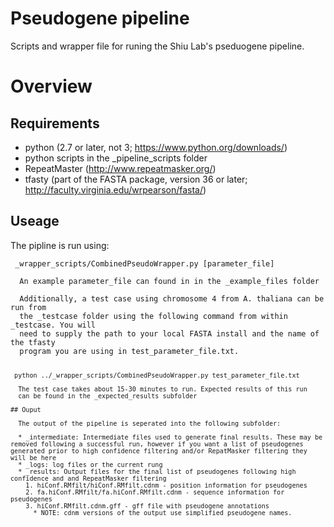 # Pseudogene pipeline
Scripts and wrapper file for runing the Shiu Lab's pseduogene pipeline. 

# Overview

## Requirements 

  * python (2.7 or later, not 3; https://www.python.org/downloads/)
  * python scripts in the _pipeline_scripts folder
  * RepeatMaster (http://www.repeatmasker.org/)
  * tfasty (part of the FASTA package, version 36 or later; http://faculty.virginia.edu/wrpearson/fasta/)

## Useage

  The pipline is run using:  
  <pre><code> _wrapper_scripts/CombinedPseudoWrapper.py [parameter_file]

  An example parameter_file can found in in the _example_files folder

  Additionally, a test case using chromosome 4 from A. thaliana can be run from
  the _testcase folder using the following command from within _testcase. You will
  need to supply the path to your local FASTA install and the name of the tfasty
  program you are using in test_parameter_file.txt.
  <pre><code> python ../_wrapper_scripts/CombinedPseudoWrapper.py test_parameter_file.txt

  The test case takes about 15-30 minutes to run. Expected results of this run
  can be found in the _expected_results subfolder

## Ouput

  The output of the pipeline is seperated into the following subfolder:
  
  * _intermediate: Intermediate files used to generate final results. These may be removed following a successful run, however if you want a list of pseudogenes generated prior to high confidence filtering and/or RepatMasker filtering they will be here
  * _logs: log files or the current rung
  * _results: Output files for the final list of pseudogenes following high confidence and and RepeatMasker filtering
    1. hiConf.RMfilt/hiConf.RMfilt.cdnm - position information for pseudogenes
    2. fa.hiConf.RMfilt/fa.hiConf.RMfilt.cdnm - sequence information for pseudogenes
    3. hiConf.RMfilt.cdnm.gff - gff file with pseudogene annotations 
      * NOTE: cdnm versions of the output use simplified pseudogene names.
